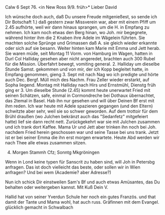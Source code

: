  Calw 6 Sept 76.
 <in New Ross 9/9. früh>*
Lieber David

Ich wünsche doch auch, daß Du unsere Freude mitgenießest, so sende ich Dir Botschaft
1.) daß gestern zwar Missverein war, aber mit einem Pfiff um 2.45 aufhörte, weil wir dann hinaus sprangen, um die H. in Empfang zu nehmen. Ich kam noch etwas den Berg hinan, wo Joh. mir begegnete, während hinter ihm die 2 Knaben ihre Adele im Wägelein führten. Sie machten solche Sprünge und Grimassen daß A. sie gleich wieder erkannte oder sich auf sie besann. Weiter hinten kam Marie mit Emma und Jett herab. Sie waren müde, seit Montag 11 Vorm. von Hamburg im Wagen, hatten in Durl Col Halliday gesehen aber nicht angeredet, brachten auch 300 Rubel für die Mission. Überfahrt bewegt, vomiting general.
2. Halliday um dieselbe Stunde Samst. gekommen und von mir, der ich Kopp begleitet hatte, in Empfang genommen, gieng 3. Sept mit nach Nag wo ich predigte und hörte auch Dec. Bergf. Müll mich des Nachm. Frau Zeller wieder erstarkt, auf Sopha liegend. Montag mit Halliday nach Hirs und Ernstmühl, Dienstg früh ging er 3. Um dieselbe Stunde (2.45) kommt heute unerwartet Fried mit seinen Schätzen, safe, einmal in Cormondreche bei Dothaux übernachtet, das 2temal in Basel. Hab ihn nur gesehen und will über Deinen Bf erst mit ihm reden. Ich war heute mit Adele spazieren gegangen (und den Eltern) schwitzte aber sehr, weil sie so schwer geworden. Auf dem trottoir für dem Brühl draußen (wo Julchen bekränzt auch das "Sedanfetz" mitgefeiert hatte) lief sie dann recht nett. Zurückgekehrt war sie mit Julchen zusammen und ich trank dort Kaffee. Mama Ur und Jett aber trinken ihn noch bei Joh. nachdem Fried herein geschossen war und seine Tasse bei uns trank. Jetzt ist er bei seiner Emma die ihn erst morgen erwartete. Heute Abd werden wir nach Thee alle etwas zusammen sitzen.

4. Morgen Stammh Cfz; Sonntg Mkgröningen

Wenn in Lond keine typen für Sanscrit zu haben sind, will Joh in Petersbg anfragen. Das ist doch vielleicht das beste, oder sollen wir in Wien anfragen? Und bei wem (Academie? aber Adresse?)

Nun ich schick Dir einstweilen Sam's Bf und auch etwas Amüsantes, das Du behalten oder weitergeben kannst.
 Mit Kuß Dein V.

Hallid hat von seiner Yverdun Schule her noch ein gutes Französ. und that damit der Tante und Mama wohl, hat auch russ. Gräfinnen mit dem Evangel. glücklich gemacht in Schwalbach
